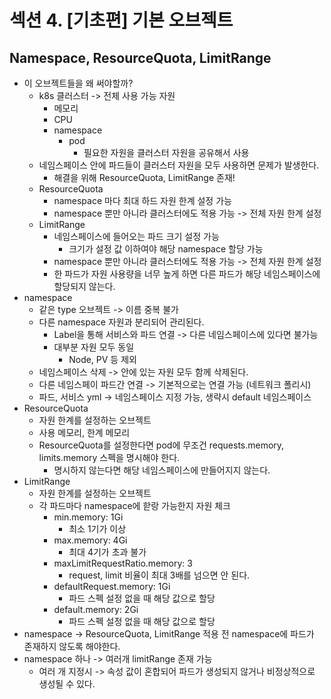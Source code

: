 # 섹션 4. [기초편] 기본 오브젝트

## Namespace, ResourceQuota, LimitRange
- 이 오브젝트들을 왜 써야할까?
  - k8s 클러스터 -> 전체 사용 가능 자원
    - 메모리
    - CPU
    - namespace
      - pod
        - 필요한 자원을 클러스터 자원을 공유해서 사용
  - 네임스페이스 안에 파드들이 클러스터 자원을 모두 사용하면 문제가 발생한다.
    - 해결을 위해 ResourceQuota, LimitRange 존재!
  - ResourceQuota
    - namespace 마다 최대 하드 자원 한계 설정 가능
    - namespace 뿐만 아니라 클러스터에도 적용 가능 -> 전체 자원 한계 설정
  - LimitRange
    - 네임스페이스에 들어오는 파드 크기 설정 가능
      - 크기가 설정 값 이하여야 해당 namespace 할당 가능
    - namespace 뿐만 아니라 클러스터에도 적용 가능 -> 전체 자원 한계 설정
    - 한 파드가 자원 사용량을 너무 높게 하면 다른 파드가 해당 네임스페이스에 할당되지 않는다.
- namespace
  - 같은 type 오브젝트 -> 이름 중복 불가
  - 다른 namespace 자원과 분리되어 관리된다.
    - Label을 통해 서비스와 파드 연결 -> 다른 네임스페이스에 있다면 불가능
    - 대부분 자원 모두 동일
      - Node, PV 등 제외
  - 네임스페이스 삭제 -> 안에 있는 자원 모두 함께 삭제된다.
  - 다른 네임스페이 파드간 연결 -> 기본적으로는 연결 가능 (네트워크 폴리시)
  - 파드, 서비스 yml -> 네임스페이스 지정 가능, 생략시 default 네임스페이스
- ResourceQuota
  - 자원 한계를 설정하는 오브젝트
  - 사용 메모리, 한계 메모리
  - ResourceQuota를 설정한다면 pod에 무조건 requests.memory, limits.memory 스펙을 명시해야 한다.
    - 명시하지 않는다면 해당 네임스페이스에 만들어지지 않는다.
- LimitRange
  - 자원 한계를 설정하는 오브젝트
  - 각 파드마다 namespace에 핟랑 가능한지 자원 체크
    - min.memory: 1Gi
      - 최소 1기가 이상
    - max.memory: 4Gi
      - 최대 4기가 초과 불가
    - maxLimitRequestRatio.memory: 3
      - request, limit 비율이 최대 3배를 넘으면 안 된다.
    - defaultRequest.memory: 1Gi
      - 파드 스펙 설정 없을 때 해당 값으로 할당
    - default.memory: 2Gi
      - 파드 스펙 설정 없을 때 해당 값으로 할당
- namespace -> ResourceQuota, LimitRange 적용 전 namespace에 파드가 존재하지 않도록 해야한다. 
- namespace 하나 -> 여러개 limitRange 존재 가능
  - 여러 개 지정시 -> 속성 값이 혼합되어 파드가 생성되지 않거나 비정상적으로 생성될 수 있다.